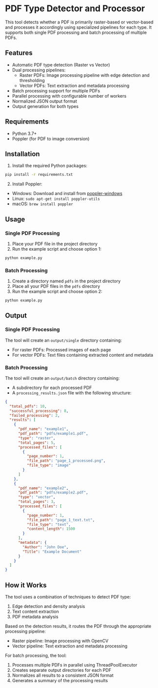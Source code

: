 # PDF Type Detector and Processor

This tool detects whether a PDF is primarily raster-based or vector-based and processes it accordingly using specialized pipelines for each type. It supports both single PDF processing and batch processing of multiple PDFs.

## Features

- Automatic PDF type detection (Raster vs Vector)
- Dual processing pipelines:
  - Raster PDFs: Image processing pipeline with edge detection and thresholding
  - Vector PDFs: Text extraction and metadata processing
- Batch processing support for multiple PDFs
- Parallel processing with configurable number of workers
- Normalized JSON output format
- Output generation for both types

## Requirements

- Python 3.7+
- Poppler (for PDF to image conversion)

## Installation

1. Install the required Python packages:
```bash
pip install -r requirements.txt
```

2. Install Poppler:
- Windows: Download and install from [poppler-windows](https://github.com/oschwartz10612/poppler-windows/releases/)
- Linux: `sudo apt-get install poppler-utils`
- macOS: `brew install poppler`

## Usage

### Single PDF Processing

1. Place your PDF file in the project directory
2. Run the example script and choose option 1:
```bash
python example.py
```

### Batch Processing

1. Create a directory named `pdfs` in the project directory
2. Place all your PDF files in the `pdfs` directory
3. Run the example script and choose option 2:
```bash
python example.py
```

## Output

### Single PDF Processing
The tool will create an `output/single` directory containing:
- For raster PDFs: Processed images of each page
- For vector PDFs: Text files containing extracted content and metadata

### Batch Processing
The tool will create an `output/batch` directory containing:
- A subdirectory for each processed PDF
- A `processing_results.json` file with the following structure:
```json
{
  "total_pdfs": 10,
  "successful_processing": 8,
  "failed_processing": 2,
  "results": [
    {
      "pdf_name": "example1",
      "pdf_path": "pdfs/example1.pdf",
      "type": "raster",
      "total_pages": 5,
      "processed_files": [
        {
          "page_number": 1,
          "file_path": "page_1_processed.png",
          "file_type": "image"
        }
      ]
    },
    {
      "pdf_name": "example2",
      "pdf_path": "pdfs/example2.pdf",
      "type": "vector",
      "total_pages": 3,
      "processed_files": [
        {
          "page_number": 1,
          "file_path": "page_1_text.txt",
          "file_type": "text",
          "content_length": 1500
        }
      ],
      "metadata": {
        "Author": "John Doe",
        "Title": "Example Document"
      }
    }
  ]
}
```

## How it Works

The tool uses a combination of techniques to detect PDF type:
1. Edge detection and density analysis
2. Text content extraction
3. PDF metadata analysis

Based on the detection results, it routes the PDF through the appropriate processing pipeline:
- Raster pipeline: Image processing with OpenCV
- Vector pipeline: Text extraction and metadata processing

For batch processing, the tool:
1. Processes multiple PDFs in parallel using ThreadPoolExecutor
2. Creates separate output directories for each PDF
3. Normalizes all results to a consistent JSON format
4. Generates a summary of the processing results